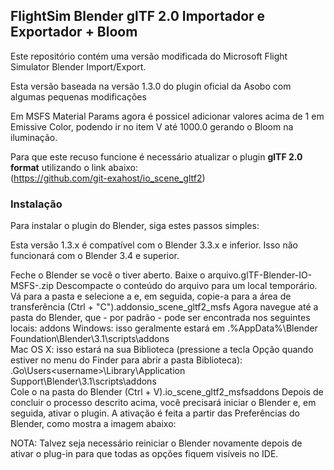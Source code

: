 ## FlightSim Blender glTF 2.0 Importador e Exportador + Bloom

Este repositório contém uma versão modificada do Microsoft Flight Simulator Blender Import/Export.

Esta versão baseada na versão 1.3.0 do plugin oficial da Asobo com algumas pequenas modificações

Em MSFS Material Params agora é possicel adicionar valores acima de 1 em Emissive Color, podendo ir no item V até 1000.0 gerando o Bloom na iluminação.

Para que este recuso funcione é necessário atualizar o plugin **glTF 2.0 format** utilizando o link abaixo:
<br>
(https://github.com/git-exahost/io_scene_gltf2)


### Instalação

Para instalar o plugin do Blender, siga estes passos simples:

Esta versão 1.3.x é compatível com o Blender 3.3.x e inferior. Isso não funcionará com o Blender 3.4 e superior.

Feche o Blender se você o tiver aberto.
Baixe o arquivo.glTF-Blender-IO-MSFS-<version>.zip
Descompacte o conteúdo do arquivo para um local temporário.
Vá para a pasta e selecione a e, em seguida, copie-a para a área de transferência (Ctrl + "C").addonsio_scene_gltf2_msfs
Agora navegue até a pasta do Blender, que - por padrão - pode ser encontrada nos seguintes locais: addons
Windows: isso geralmente estará em .%AppData%\Blender Foundation\Blender\3.1\scripts\addons\
Mac OS X: isso estará na sua Biblioteca (pressione a tecla Opção quando estiver no menu do Finder para abrir a pasta Biblioteca): .Go\Users\<username>\Library\Application Support\Blender\3.1\scripts\addons\
Cole o na pasta do Blender (Ctrl + V).io_scene_gltf2_msfsaddons
Depois de concluir o processo descrito acima, você precisará iniciar o Blender e, em seguida, ativar o plugin. A ativação é feita a partir das Preferências do Blender, como mostra a imagem abaixo:

NOTA: Talvez seja necessário reiniciar o Blender novamente depois de ativar o plug-in para que todas as opções fiquem visíveis no IDE.
